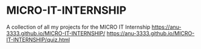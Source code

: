 # MICRO-IT-INTERNSHIP
A collection of all my projects for the MICRO IT Internship
https://anu-3333.github.io/MICRO-IT-INTERNSHIP/
https://anu-3333.github.io/MICRO-IT-INTERNSHIP/quiz.html
